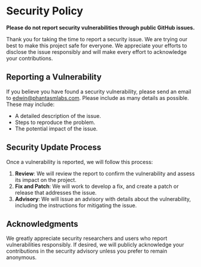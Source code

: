 # Security Policy

**Please do not report security vulnerabilities through public GitHub issues.**

Thank you for taking the time to report a security issue. We are trying our best
to make this project safe for everyone. We appreciate your efforts to disclose
the issue responsibly and will make every effort to acknowledge your
contributions.

## Reporting a Vulnerability

If you believe you have found a security vulnerability, please send an email to
edwin@phantasmlabs.com. Please include as many details as possible. These may
include:

- A detailed description of the issue.
- Steps to reproduce the problem.
- The potential impact of the issue.

## Security Update Process

Once a vulnerability is reported, we will follow this process:

1. **Review**: We will review the report to confirm the vulnerability and assess
   its impact on the project.
2. **Fix and Patch**: We will work to develop a fix, and create a patch or
   release that addresses the issue.
3. **Advisory**: We will issue an advisory with details about the vulnerability,
   including the instructions for mitigating the issue.

## Acknowledgments

We greatly appreciate security researchers and users who report vulnerabilities
responsibly. If desired, we will publicly acknowledge your contributions in the
security advisory unless you prefer to remain anonymous.
